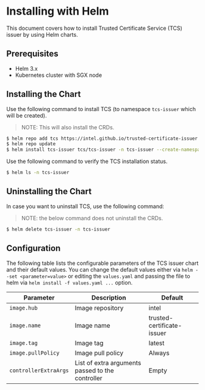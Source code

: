 # Installing with Helm 

This document covers how to install Trusted Certificate Service (TCS) issuer by using Helm charts.

## Prerequisites

- Helm 3.x
- Kubernetes cluster with SGX node
## Installing the Chart

Use the following command to install TCS (to namespace `tcs-issuer` which will be created).

> NOTE: This will also install the CRDs.

```sh
$ helm repo add tcs https://intel.github.io/trusted-certificate-issuer
$ helm repo update
$ helm install tcs-issuer tcs/tcs-issuer -n tcs-issuer --create-namespace
```

Use the following command to verify the TCS installation status.

```sh
$ helm ls -n tcs-issuer
```

## Uninstalling the Chart

In case you want to uninstall TCS, use the following command:

> NOTE: the below command does not uninstall the CRDs. 

```sh
$ helm delete tcs-issuer -n tcs-issuer
```

## Configuration

The following table lists the configurable parameters of the TCS issuer chart and their default values. You can change the default values either via `helm --set <parameter=value>` or editing the `values.yaml` and passing the file to helm via `helm install -f values.yaml ...` option.

| Parameter | Description | Default 
| --- | --- | --- |
| `image.hub`| Image repository | intel |
| `image.name`| Image name | trusted-certificate-issuer |
| `image.tag`| Image tag | latest |
| `image.pullPolicy`| Image pull policy | Always |
| `controllerExtraArgs`| List of extra arguments passed to the controller  | Empty |

